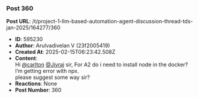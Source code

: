 ### Post 360
**Post URL**: /t/project-1-llm-based-automation-agent-discussion-thread-tds-jan-2025/164277/360
- **ID**: 595230
- **Author**: Arulvadivelan V (23f2005419)
- **Created At**: 2025-02-15T06:23:42.508Z
- **Content**:  
  Hi <a class="mention" href="/u/carlton">@carlton</a>  <a class="mention" href="/u/jivraj">@Jivraj</a>  sir,
For A2 do i need to install node in the docker? I’m getting error with npx.<br>
please suggest some way sir?
- **Reactions**: None
- **Post Number**: 360

